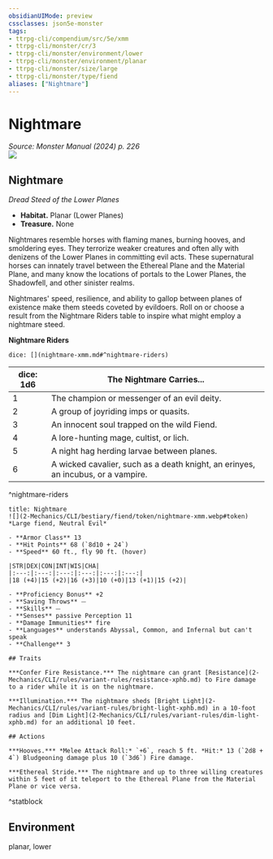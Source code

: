 ```yaml
---
obsidianUIMode: preview
cssclasses: json5e-monster
tags:
- ttrpg-cli/compendium/src/5e/xmm
- ttrpg-cli/monster/cr/3
- ttrpg-cli/monster/environment/lower
- ttrpg-cli/monster/environment/planar
- ttrpg-cli/monster/size/large
- ttrpg-cli/monster/type/fiend
aliases: ["Nightmare"]
---
```

# Nightmare
*Source: Monster Manual (2024) p. 226*  
![](2-Mechanics/CLI/bestiary/fiend/img/nightmare.webp#right)

## Nightmare

*Dread Steed of the Lower Planes*

- **Habitat.** Planar (Lower Planes)  
- **Treasure.** None  

Nightmares resemble horses with flaming manes, burning hooves, and smoldering eyes. They terrorize weaker creatures and often ally with denizens of the Lower Planes in committing evil acts. These supernatural horses can innately travel between the Ethereal Plane and the Material Plane, and many know the locations of portals to the Lower Planes, the Shadowfell, and other sinister realms.

Nightmares' speed, resilience, and ability to gallop between planes of existence make them steeds coveted by evildoers. Roll on or choose a result from the Nightmare Riders table to inspire what might employ a nightmare steed.

**Nightmare Riders**

`dice: [](nightmare-xmm.md#^nightmare-riders)`

| dice: 1d6 | The Nightmare Carries... |
|-----------|--------------------------|
| 1 | The champion or messenger of an evil deity. |
| 2 | A group of joyriding imps or quasits. |
| 3 | An innocent soul trapped on the wild Fiend. |
| 4 | A lore-hunting mage, cultist, or lich. |
| 5 | A night hag herding larvae between planes. |
| 6 | A wicked cavalier, such as a death knight, an erinyes, an incubus, or a vampire. |
^nightmare-riders

```ad-statblock
title: Nightmare
![](2-Mechanics/CLI/bestiary/fiend/token/nightmare-xmm.webp#token)
*Large fiend, Neutral Evil*

- **Armor Class** 13 
- **Hit Points** 68 (`8d10 + 24`) 
- **Speed** 60 ft., fly 90 ft. (hover)

|STR|DEX|CON|INT|WIS|CHA|
|:---:|:---:|:---:|:---:|:---:|:---:|
|18 (+4)|15 (+2)|16 (+3)|10 (+0)|13 (+1)|15 (+2)|

- **Proficiency Bonus** +2
- **Saving Throws** ⏤
- **Skills** ⏤
- **Senses** passive Perception 11
- **Damage Immunities** fire
- **Languages** understands Abyssal, Common, and Infernal but can't speak
- **Challenge** 3

## Traits

***Confer Fire Resistance.*** The nightmare can grant [Resistance](2-Mechanics/CLI/rules/variant-rules/resistance-xphb.md) to Fire damage to a rider while it is on the nightmare.

***Illumination.*** The nightmare sheds [Bright Light](2-Mechanics/CLI/rules/variant-rules/bright-light-xphb.md) in a 10-foot radius and [Dim Light](2-Mechanics/CLI/rules/variant-rules/dim-light-xphb.md) for an additional 10 feet.

## Actions

***Hooves.*** *Melee Attack Roll:* `+6`, reach 5 ft. *Hit:* 13 (`2d8 + 4`) Bludgeoning damage plus 10 (`3d6`) Fire damage.

***Ethereal Stride.*** The nightmare and up to three willing creatures within 5 feet of it teleport to the Ethereal Plane from the Material Plane or vice versa.
```
^statblock

## Environment

planar, lower